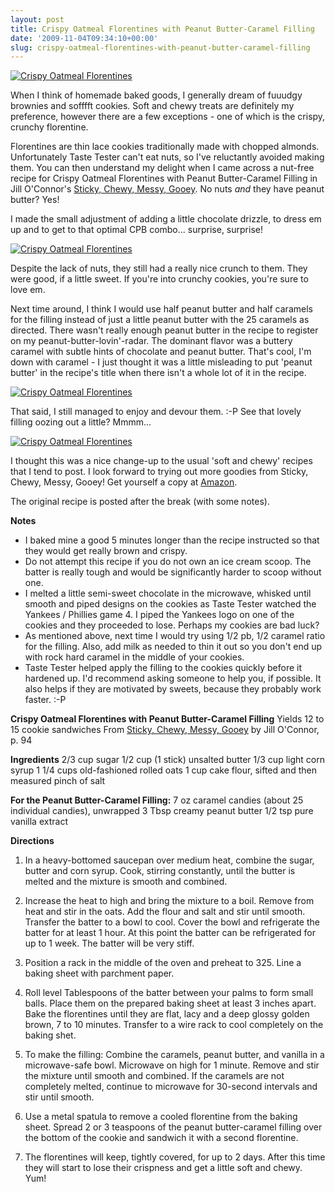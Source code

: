 ```yaml
---
layout: post
title: Crispy Oatmeal Florentines with Peanut Butter-Caramel Filling
date: '2009-11-04T09:34:10+00:00'
slug: crispy-oatmeal-florentines-with-peanut-butter-caramel-filling
---
```

<a href="http://www.flickr.com/photos/kstar810/4073176427/"><img src="http://farm3.static.flickr.com/2620/4073176427_8dcfc99ed1.jpg" alt="Crispy Oatmeal Florentines" /></a>

When I think of homemade baked goods, I generally dream of fuuudgy brownies and sofffft cookies. Soft and chewy treats are definitely my preference, however there are a few exceptions - one of which is the crispy, crunchy florentine.

Florentines are thin lace cookies traditionally made with chopped almonds. Unfortunately Taste Tester can't eat nuts, so I've reluctantly avoided making them. You can then understand my delight when I came across a nut-free recipe for Crispy Oatmeal Florentines with Peanut Butter-Caramel Filling in Jill O'Connor's <a href="http://astore.amazon.com/thechocolatpe-20/detail/081185566X">Sticky, Chewy, Messy, Gooey</a>. No nuts <em>and</em> they have peanut butter? Yes! 

I made the small adjustment of adding a little chocolate drizzle, to dress em up and to get to that optimal CPB combo... surprise, surprise!

<a href="http://www.flickr.com/photos/kstar810/4073936724/"><img src="http://farm3.static.flickr.com/2635/4073936724_28d4cb5a57.jpg" alt="Crispy Oatmeal Florentines" /></a>

Despite the lack of nuts, they still had a really nice crunch to them. They were good, if a little sweet. If you're into crunchy cookies, you're sure to love em.

Next time around, I think I would use half peanut butter and half caramels for the filling instead of just a little peanut butter with the 25 caramels as directed. There wasn't really enough peanut butter in the recipe to register on my peanut-butter-lovin'-radar. The dominant flavor was a buttery caramel with subtle hints of chocolate and peanut butter. That's cool, I'm down with caramel - I just thought it was a little misleading to put 'peanut butter' in the recipe's title when there isn't a whole lot of it in the recipe.

<a href="http://www.flickr.com/photos/kstar810/4073937332/in/photostream/"><img src="http://farm3.static.flickr.com/2687/4073937332_eb1a86d867.jpg" alt="Crispy Oatmeal Florentines" /></a>

That said, I still managed to enjoy and devour them. :-P See that lovely filling oozing out a little? Mmmm... 

<a href="http://www.flickr.com/photos/kstar810/4073178099/"><img src="http://farm4.static.flickr.com/3527/4073178099_233f4c041e.jpg" alt="Crispy Oatmeal Florentines" /></a>

I thought this was a nice change-up to the usual 'soft and chewy' recipes that I tend to post. I look forward to trying out more goodies from Sticky, Chewy, Messy, Gooey! Get yourself a copy at <a href="http://astore.amazon.com/thechocolatpe-20/detail/081185566X">Amazon</a>.

The original recipe is posted after the break (with some notes).

<!--more-->

<strong>Notes</strong>
- I baked mine a good 5 minutes longer than the recipe instructed so that they would get really brown and crispy. 
- Do not attempt this recipe if you do not own an ice cream scoop. The batter is really tough and would be significantly harder to scoop without one.
- I melted a little semi-sweet chocolate in the microwave, whisked until smooth and piped designs on the cookies as Taste Tester watched the Yankees / Phillies game 4. I piped the Yankees logo on one of the cookies and they proceeded to lose. Perhaps my cookies are bad luck?
- As mentioned above, next time I would try using 1/2 pb, 1/2 caramel ratio for the filling. Also, add milk as needed to thin it out so you don't end up with rock hard caramel in the middle of your cookies.
- Taste Tester helped apply the filling to the cookies quickly before it hardened up. I'd recommend asking someone to help you, if possible. It also helps if they are motivated by sweets, because they probably work faster. :-P

<strong>Crispy Oatmeal Florentines with Peanut Butter-Caramel Filling</strong>
Yields 12 to 15 cookie sandwiches
From <a href="http://astore.amazon.com/thechocolatpe-20/detail/081185566X">Sticky, Chewy, Messy, Gooey</a> by Jill O'Connor, p. 94

<strong>Ingredients</strong>
2/3 cup sugar
1/2 cup (1 stick) unsalted butter
1/3 cup light corn syrup
1 1/4 cups old-fashioned rolled oats
1 cup cake flour, sifted and then measured
pinch of salt

<strong>For the Peanut Butter-Caramel Filling:</strong>
7 oz caramel candies (about 25 individual candies), unwrapped
3 Tbsp creamy peanut butter
1/2 tsp pure vanilla extract

<strong>Directions</strong>
1. In a heavy-bottomed saucepan over medium heat, combine the sugar, butter and corn syrup. Cook, stirring constantly, until the butter is melted and the mixture is smooth and combined.

2. Increase the heat to high and bring the mixture to a boil. Remove from heat and stir in the oats. Add the flour and salt and stir until smooth. Transfer the batter to a bowl to cool. Cover the bowl and refrigerate the batter for at least 1 hour. At this point the batter can be refrigerated for up to 1 week. The batter will be very stiff.

3. Position a rack in the middle of the oven and preheat to 325. Line a baking sheet with parchment paper.

4. Roll level Tablespoons of the batter between your palms to form small balls. Place them on the prepared baking sheet at least 3 inches apart. Bake the florentines until they are flat, lacy and a deep glossy golden brown, 7 to 10 minutes. Transfer to a wire rack to cool completely on the baking shet.

5. To make the filling: Combine the caramels, peanut butter, and vanilla in a microwave-safe bowl. Microwave on high for 1 minute. Remove and stir the mixture until smooth and combined. If the caramels are not completely melted, continue to microwave for 30-second intervals and stir until smooth.

6. Use a metal spatula to remove a cooled florentine from the baking sheet. Spread 2 or 3 teaspoons of the peanut butter-caramel filling over the bottom of the cookie and sandwich it with a second florentine.

7. The florentines will keep, tightly covered, for up to 2 days. After this time they will start to lose their crispness and get a little soft and chewy. Yum!
